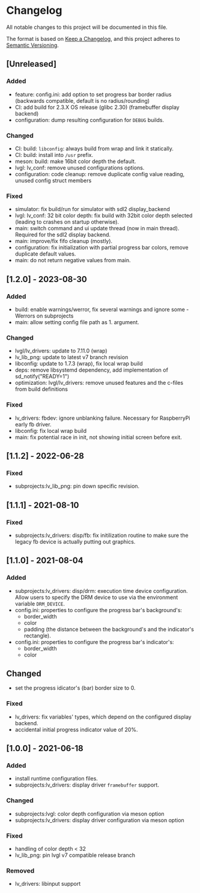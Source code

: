 # Changelog
All notable changes to this project will be documented in this file.

The format is based on [Keep a Changelog](https://keepachangelog.com/en/1.0.0/),
and this project adheres to [Semantic Versioning](https://semver.org/spec/v2.0.0.html).

## [Unreleased]
### Added
 - feature: config.ini: add option to set progress bar border radius (backwards compatible, default is no radius/rounding)
 - CI: add build for 2.3.X OS release (glibc 2.30) (framebuffer display backend)
 - configuration: dump resulting configuration for `DEBUG` builds.

### Changed
 - CI: build: `libconfig`: always build from wrap and link it statically.
 - CI: build: install into `/usr` prefix.
 - meson: build: make 16bit color depth the default.
 - lvgl: lv_conf: remove unused configurations options.
 - configuration: code cleanup: remove duplicate config value reading, unused config struct members

### Fixed
 - simulator: fix build/run for simulator with sdl2 display_backend
 - lvgl: lv_conf: 32 bit color depth: fix build with 32bit color depth selected (leading to crashes on startup otherwise).
 - main: switch command and ui update thread (now in main thread). Required for the sdl2 display backend.
 - main: improve/fix fifo cleanup (mostly).
 - configuration: fix initialization with partial progress bar colors, remove duplicate default values.
 - main: do not return negative values from main.


## [1.2.0] - 2023-08-30
### Added
 - build: enable warnings/werror, fix several warnings and ignore some -Werrors on subprojects
 - main: allow setting config file path as 1. argument.

### Changed
 - lvgl/lv_drivers: update to 7.11.0 (wrap)
 - lv_lib_png: update to latest v7 branch revision
 - libconfig: update to 1.7.3 (wrap), fix local wrap build
 - deps: remove libsystemd dependency, add implementation of sd_notify("READY=1")
 - optimization: lvgl/lv_drivers: remove unused features and the c-files from build definitions

### Fixed
 - lv_drivers: fbdev: ignore unblanking failure. Necessary for RaspberryPi early fb driver.
 - libconfig: fix local wrap build
 - main: fix potential race in init, not showing initial screen before exit.


## [1.1.2] - 2022-06-28
### Fixed
 - subprojects:lv_lib_png: pin down specific revision.


## [1.1.1] - 2021-08-10
### Fixed
 - subprojects:lv_drivers: disp/fb: fix initilization routine to make sure the legacy fb device is actually putting out graphics.


## [1.1.0] - 2021-08-04
### Added
 - subprojects:lv_drivers: disp/drm: execution time device configuration. Allow users to specify the DRM device to use via the environment variable `DRM_DEVICE`.
 - config.ini: properties to configure the progress bar's background's:
   * border_width
   * color
   * padding (the distance between the background's and the indicator's rectangle).
 - config.ini: properties to configure the progress bar's indicator's:
   * border_width
   * color

## Changed
 - set the progress idicator's (bar) border size to 0.

### Fixed
 - lv_drivers: fix variables' types, which depend on the configured display backend.
 - accidental initial progress indicator value of 20%.


## [1.0.0] - 2021-06-18
### Added
 - install runtime configuration files.
 - subprojects:lv_drivers: display driver `framebuffer` support.

### Changed
 - subprojects:lvgl: color depth configuration via meson option
 - subprojects:lv_drivers: display driver configuration via meson option

### Fixed
 - handling of color depth < 32
 - lv_lib_png: pin lvgl v7 compatible release branch

### Removed
 - lv_drivers: libinput support
